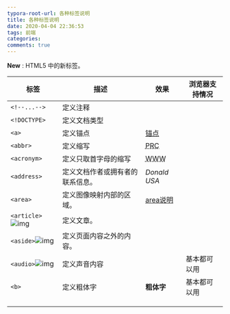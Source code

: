 ```yaml
---
typora-root-url: 各种标签说明
title: 各种标签说明
date: 2020-04-04 22:36:53
tags: 前端
categories:
comments: true
---
```


**New** : HTML5 中的新标签。

| **标签**                                      | **描述**                         | 效果                                                      | 浏览器支持情况 |
| --------------------------------------------- | -------------------------------- | --------------------------------------------------------- | -------------- |
| `<!--...-->`                                  | 定义注释                         |                                                           |                |
| `<!DOCTYPE>`                                  | 定义文档类型                     |                                                           |                |
| `<a>`                                         | 定义锚点                         | <a href="#">锚点</a>                                      |                |
| `<abbr>`                                      | 定义缩写                         | <abbr title="People's Republic of China">PRC</abbr>       |                |
| `<acronym>`                                   | 定义只取首字母的缩写             | <acronym title="World Wide Web">WWW</acronym>             |                |
| `<address>`                                   | 定义文档作者或拥有者的联系信息。 | <address> Donald USA</address>                            |                |
| `<area>`                                      | 定义图像映射内部的区域。         | [area说明](https://www.w3school.com.cn/tags/tag_area.asp) |                |
| `<article>`![img](/images/table_bg_html5.png) | 定义文章。                       |                                                           |                |
| `<aside>`![img](/images/table_bg_html5.png)   | 定义页面内容之外的内容。         |                                                           |                |
| `<audio>`![img](/images/table_bg_html5.png)   | 定义声音内容                     | <audio></audio>                                           | 基本都可以用   |
| `<b>`                                         | 定义粗体字                       | <b>粗体字</b>                                             | 基本都可以用   |
|                                               |                                  |                                                           |                |
|                                               |                                  |                                                           |                |
|                                               |                                  |                                                           |                |

